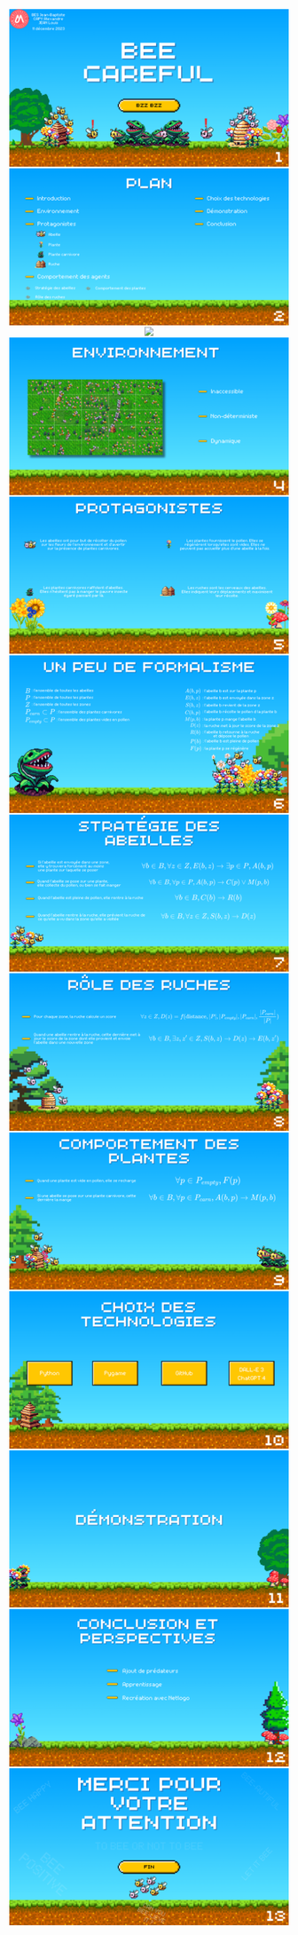 <div align="center">
    <img src="diapos/Bee Careful-01.png"/>
</div>

<div align="center">
    <img src="diapos/Bee Careful-02.png"/>
</div>

<div align="center">
    <img src="diapos/Bee Careful-03.png"/>
</div>

<div align="center">
    <img src="diapos/Bee Careful-04.png"/>
</div>

<div align="center">
    <img src="diapos/Bee Careful-05.png"/>
</div>

<div align="center">
    <img src="diapos/Bee Careful-06.png"/>
</div>

<div align="center">
    <img src="diapos/Bee Careful-07.png"/>
</div>

<div align="center">
    <img src="diapos/Bee Careful-08.png"/>
</div>

<div align="center">
    <img src="diapos/Bee Careful-09.png"/>
</div>

<div align="center">
    <img src="diapos/Bee Careful-10.png"/>
</div>

<div align="center">
    <img src="diapos/Bee Careful-11.png"/>
</div>

<div align="center">
    <img src="diapos/Bee Careful-12.png"/>
</div>

<div align="center">
    <img src="diapos/Bee Careful-13.png"/>
</div>